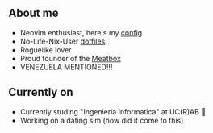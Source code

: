 ## About me

- Neovim enthusiast, here's my [config](https://github.com/Kimbix/Neobix)
- No-Life-Nix-User [dotfiles](https://github.com/Kimbix/NixBix)
- Roguelike lover
- Proud founder of the [Meatbox](https://github.com/MeatboxDev)
- VENEZUELA MENTIONED!!!

## Currently on

- Currently studing "Ingenieria Informatica" at UC(R)AB 🦀
- Working on a dating sim (how did it come to this)
